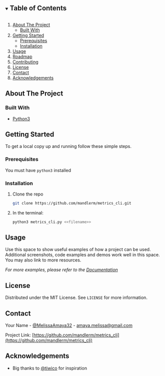 <!--
*** Thanks for checking out the Best-README-Template. If you have a suggestion
*** that would make this better, please fork the repo and create a pull request
*** or simply open an issue with the tag "enhancement".
*** Thanks again! Now go create something AMAZING! :D
***
***
***
*** To avoid retyping too much info. Do a search and replace for the following:
*** mandlerm, metrics_cli, MelissaAmaya32, amaya.melissa@gmail.com, Metrics CLI, This tool is designed to take in a csv and output metrics the confusion matrix for each row of data.
-->



<!-- PROJECT SHIELDS -->
<!--
*** I'm using markdown "reference style" links for readability.
*** Reference links are enclosed in brackets [ ] instead of parentheses ( ).
*** See the bottom of this document for the declaration of the reference variables
*** for contributors-url, forks-url, etc. This is an optional, concise syntax you may use.
*** https://www.markdownguide.org/basic-syntax/#reference-style-links
-->
<!-- [![Contributors][contributors-shield]][contributors-url]
[![Forks][forks-shield]][forks-url]
[![Stargazers][stars-shield]][stars-url]
[![Issues][issues-shield]][issues-url]
[![MIT License][license-shield]][license-url] -->




<!-- TABLE OF CONTENTS -->
<details open="open">
  <summary><h2 style="display: inline-block">Table of Contents</h2></summary>
  <ol>
    <li>
      <a href="#about-the-project">About The Project</a>
      <ul>
        <li><a href="#built-with">Built With</a></li>
      </ul>
    </li>
    <li>
      <a href="#getting-started">Getting Started</a>
      <ul>
        <li><a href="#prerequisites">Prerequisites</a></li>
        <li><a href="#installation">Installation</a></li>
      </ul>
    </li>
    <li><a href="#usage">Usage</a></li>
    <li><a href="#roadmap">Roadmap</a></li>
    <li><a href="#contributing">Contributing</a></li>
    <li><a href="#license">License</a></li>
    <li><a href="#contact">Contact</a></li>
    <li><a href="#acknowledgements">Acknowledgements</a></li>
  </ol>
</details>



<!-- ABOUT THE PROJECT -->
## About The Project

<!-- [![Product Name Screen Shot][product-screenshot]](https://example.com) -->

### Built With

* [Python3](https://www.python.org/)



<!-- GETTING STARTED -->
## Getting Started

To get a local copy up and running follow these simple steps.

### Prerequisites

You must have `python3` installed

### Installation

1. Clone the repo
   ```sh
   git clone https://github.com/mandlerm/metrics_cli.git
   ```
2. In the terminal:
   ```sh
   python3 metrics_cli.py <<filename>>
   ```



<!-- USAGE EXAMPLES -->
## Usage

Use this space to show useful examples of how a project can be used. Additional screenshots, code examples and demos work well in this space. You may also link to more resources.

_For more examples, please refer to the [Documentation](https://example.com)_


<!-- LICENSE -->
## License

Distributed under the MIT License. See `LICENSE` for more information.



<!-- CONTACT -->
## Contact

Your Name - [@MelissaAmaya32](https://twitter.com/MelissaAmaya32) - amaya.melissa@gmail.com

Project Link: [https://github.com/mandlerm/metrics_cli](https://github.com/mandlerm/metrics_cli)



<!-- ACKNOWLEDGEMENTS -->
## Acknowledgements

* Big thanks to [@tiwico](https://github.com/tiwico) for inspiration






<!-- MARKDOWN LINKS & IMAGES -->
<!-- https://www.markdownguide.org/basic-syntax/#reference-style-links -->
[contributors-shield]: https://img.shields.io/github/contributors/mandlerm/repo.svg?style=for-the-badge
[contributors-url]: https://github.com/mandlerm/repo/graphs/contributors
[forks-shield]: https://img.shields.io/github/forks/mandlerm/repo.svg?style=for-the-badge
[forks-url]: https://github.com/mandlerm/repo/network/members
[stars-shield]: https://img.shields.io/github/stars/mandlerm/repo.svg?style=for-the-badge
[stars-url]: https://github.com/mandlerm/repo/stargazers
[issues-shield]: https://img.shields.io/github/issues/mandlerm/repo.svg?style=for-the-badge
[issues-url]: https://github.com/mandlerm/repo/issues
[license-shield]: https://img.shields.io/github/license/mandlerm/repo.svg?style=for-the-badge
[license-url]: https://github.com/mandlerm/repo/blob/master/LICENSE.txt
[linkedin-shield]: https://img.shields.io/badge/-LinkedIn-black.svg?style=for-the-badge&logo=linkedin&colorB=555
[linkedin-url]: https://linkedin.com/in/mandlerm